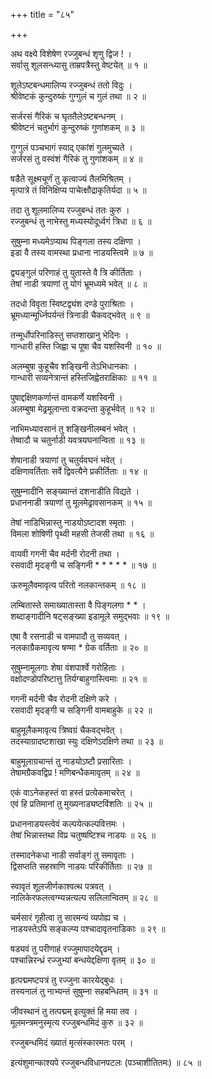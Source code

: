 +++
title = "८५"

+++
  
  
  
  
अथ वक्ष्ये विशेषेण रज्जुबन्धं शृणु द्विज ! ।  
सर्वासु शूलसन्ध्यासु ताम्रपत्रैस्तु वेष्टयेत् ॥ १ ॥  
  
शूलेऽष्टबन्धमालिप्य रज्जुबन्धं ततो विदुः ।  
श्रीवेष्टकं कुन्दुरुष्कं गुग्गुलं च गुलं तथा ॥ २ ॥  
  
सर्जरसं गैरिकं च घृततैलेऽष्टबन्धनम् ।  
श्रीवेष्टनं चतुर्भागं कुन्दुरुष्कं गुणांशकम् ॥ ३ ॥  
  
गुग्गुलं पञ्चभागं स्याद् एकांशं गुलमुच्यते ।  
सर्जरसं तु वस्वंशं गैरिकं तु गुणांशकम् ॥ ४ ॥  
  
षडैते सूक्ष्मचूर्णं तु कृत्वाज्यं तैलमिश्रितम् ।  
मृत्पात्रे तं विनिक्षिप्य पाचेत्क्षौद्राकृतिर्यदा ॥ ५ ॥  
  
तदा तु शूलमालिप्य रज्जुबन्धं ततः कुरु ।  
रज्जुबन्धं तु नाभेस्तु मध्यस्योदूर्ध्वगं त्रिधा ॥ ६ ॥  
  
सुषुम्ना मध्यमेऽप्याथ पिङ्गला तस्य दक्षिणा ।  
इडा वै तस्य वामस्था प्रधाना नाडयस्त्विमे ॥ ७ ॥  
  
द्व्यङ्गुलं परिणाहं तु युतास्ते वै त्रि कीर्तिताः ।  
तेषां नाडी त्रयाणां तु योगं भ्रूमध्यमे भवेत् ॥ ८ ॥  
  
तदधो विवृता स्विष्टद्व्यंश दण्डे पुराश्रिताः ।  
भ्रूमध्यान्मूर्ध्निपर्यन्तं त्रिनाडी चैकवद्भवेत् ॥ ९ ॥  
  
तन्मूर्धोपरिनाडिस्तु सप्तशाखानु भेदिनः ।  
गान्धारी हस्ति जिह्वा च पूषा चैव यशस्विनी ॥ १० ॥  
  
अलम्बुषा कुहूचैव शङ्खिनी तेऽभिधानकाः ।  
गान्धारी सव्यनेत्रान्तं हस्तिजिह्वेतराक्षिकाः ॥ ११ ॥  
  
पुषाद्दक्षिणकर्णान्तं वामकर्णे यशस्विनी ।  
अलम्बुषा मेढ्रमूलान्ता वक्रदन्ता कुहूर्भवेत् ॥ १२ ॥  
  
नाभिमध्यावसानं तु शङ्खिनीलम्बनं भवेत् ।  
तेष्वादौ च चतुर्नाडी यवत्रयघनान्विता ॥ १३ ॥  
  
शेषानाडी त्रयाणां तु चतुर्यवघनं भवेत् ।  
दक्षिणावर्तिताः सर्वे द्विवत्यैने प्रकीर्तिताः ॥ १४ ॥  
  
सुषुम्नादीनि सङ्ख्यान्तं दशनाडीति विद्यते ।  
प्रधाननाडी त्रयाणां तु मूलमेढ्रावसानकम् ॥ १५ ॥  
  
तेषां नाडिभिन्नास्तु नाडयोऽष्टादश स्मृताः ।  
विमला शोषिणी पृथ्वी महसी तेजसी तथा ॥ १६ ॥  
  
वायवी गगनी चैव मर्दनी रोदनी तथा ।  
रसवादी मृदङ्गी च सङ्गिनी * * * * * ॥ १७ ॥  
  
ऊरुमूलैवमावृत्य परितो नलकान्तकम् ॥ १८ ॥  
  
लम्बितास्ते समाख्यातास्ता वै पिङ्गलगा * * ।  
शब्दाङ्गादीनि षट्सङ्ख्या इडामूले समुद्भवाः ॥ १९ ॥  
  
एषा वै रसनाडी च वामपादौ तु सव्यवत् ।  
नलकाग्रैकमावृत्य षण्मा * ग्रेक वर्तिताः ॥ २० ॥  
  
सुषुम्नामूलगाः शेषा वंशपार्श्वे गरोहिताः ।  
वक्षोदण्डोपरिष्टात्तु तिर्यग्बाहुगास्त्विमाः ॥ २१ ॥  
  
गगनी मर्दनी चैव रोदनी दक्षिणे करे ।  
रसवादी मृदङ्गी च सङ्गिनी वामबाहुके ॥ २२ ॥  
  
बाहुमूलैकमावृत्य त्रिष्वग्रं चैकवद्भवेत् ।  
तदस्याग्रादष्टशाखा स्युः दक्षिणेऽदक्षिणे तथा ॥ २३ ॥  
  
बाहुमूलाग्रचान्तं तु नाडयोऽष्टौ प्रसारिताः ।  
तेषामग्रैकवद्विप्र ! मणिबन्धैकमावृतम् ॥ २४ ॥  
  
एकं वाऽनेकहस्तं वा हस्तं प्रत्येकमाचरेत् ।  
एवं हि प्रतिमानां तु मुख्यनाड्यष्टविंशतिः ॥ २५ ॥  
  
प्रधाननाडयस्त्वेवं कल्पयेत्कल्पवित्तमः ।  
तेषां भिन्नास्तथा विप्र चतुष्षष्टिश्च नाडयः ॥ २६ ॥  
  
तस्मादनेकधा नाडी सर्वाङ्गं तु समावृताः ।  
द्विसप्तति सहस्राणि नाडयः परिकीर्तिताः ॥ २७ ॥  
  
स्वावृतं शूलजीर्णकाश्वत्थ पत्रवत् ।  
नालिकेरफलत्वग्म्यन्नत्यल्प सलिलान्वितम् ॥ २८ ॥  
  
चर्मसारं गृहीत्वा तु सारमन्यं व्यपोह्य च ।  
नाडयस्तेऽपि सङ्कल्प्य पश्चादावृतनाडिकाः ॥ २९ ॥  
  
षड्यवं तु परीणाहं रज्जुमापादयेद्दृढम् ।  
पश्चान्निरन्ध्रं रज्जुभ्यां बन्धयेद्दक्षिणा वृतम् ॥ ३० ॥  
  
हृत्पद्ममष्टपत्रं तु रज्जुना कारयेद्बुधः ।  
तस्यनालं तु नाभ्यन्तं सुषुम्ना सहबन्धितम् ॥ ३१ ॥  
  
जीवस्थानं तु तत्पद्मम् इत्युक्तं हि मया तव ।  
मूलमन्त्रमनुस्मृत्य रज्जुबन्धमिदं कुरु ॥ ३२ ॥  
  
रज्जुबन्धमिदं ख्यातं मृत्संस्कारमतः परम् ।  
  
इत्यंशुमान्काश्यपे रज्जुबन्धविधानपटलः (पञ्चाशीतितमः) ॥ ८५ ॥  